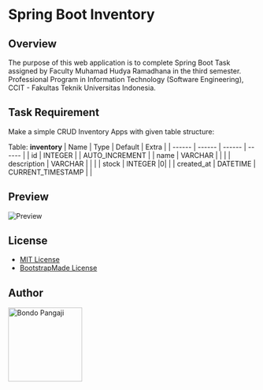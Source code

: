 # Spring Boot Inventory

## Overview
The purpose of this web application is to complete Spring Boot Task assigned by Faculty Muhamad Hudya Ramadhana in the third semester. Professional Program in Information Technology (Software Engineering), CCIT - Fakultas Teknik Universitas Indonesia.

## Task Requirement
Make a simple CRUD Inventory Apps with given table structure:

Table: **inventory**
| Name | Type | Default | Extra |
| ------ | ------ | ------ | ------ |
| id | INTEGER |  | AUTO_INCREMENT |
| name | VARCHAR |  |  |
| description | VARCHAR |  |  |
| stock | INTEGER |0|  |
| created_at | DATETIME | CURRENT_TIMESTAMP |  |

## Preview
![Preview](preview.gif)

## License
- [MIT License](https://choosealicense.com/licenses/mit/)
- [BootstrapMade License](https://bootstrapmade.com/license/)

## Author
<a href="https://github.com/bondopangaji">
  <img alt="Bondo Pangaji" src="https://avatars.githubusercontent.com/u/60285086?v=4" width="150" height="150"/>
</a>
